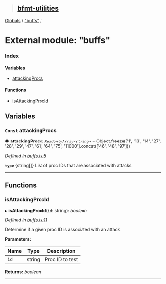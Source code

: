 > ## [bfmt-utilities](../README.md)

[Globals](../globals.md) / ["buffs"](_buffs_.md) /

# External module: "buffs"

### Index

#### Variables

* [attackingProcs](_buffs_.md#const-attackingprocs)

#### Functions

* [isAttackingProcId](_buffs_.md#isattackingprocid)

## Variables

### `Const` attackingProcs

● **attackingProcs**: *`ReadonlyArray<string>`* =  Object.freeze(['1', '13', '14', '27', '28', '29', '47', '61', '64', '75', '11000'].concat(['46', '48', '97']))

*Defined in [buffs.ts:5](https://github.com/BluuArc/bfmt-utilities/blob/3dd6fae/src/buffs.ts#L5)*

**`type`** {string[]} List of proc IDs that are associated with attacks

___

## Functions

###  isAttackingProcId

▸ **isAttackingProcId**(`id`: string): *boolean*

*Defined in [buffs.ts:11](https://github.com/BluuArc/bfmt-utilities/blob/3dd6fae/src/buffs.ts#L11)*

Determine if a given proc ID is associated with an attack

**Parameters:**

Name | Type | Description |
------ | ------ | ------ |
`id` | string | Proc ID to test  |

**Returns:** *boolean*

___
